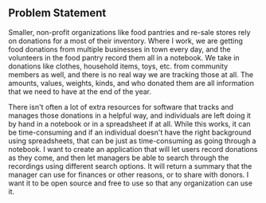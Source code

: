 ## Problem Statement

Smaller, non-profit organizations like food pantries and re-sale stores rely on donations
for a most of their inventory. Where I work, we are getting food donations from multiple
businesses in town every day, and the volunteers in the food pantry record them all in a
notebook. We take in donations like clothes, household items, toys, etc. from community
members as well, and there is no real way we are tracking those at all. The amounts,
values, weights, kinds, and who donated them are all information that we need to have at
the end of the year.

There isn't often a lot of extra resources for software that tracks and manages those
donations in a helpful way, and individuals are left doing it by hand in a notebook or in
a spreadsheet if at all. While this works, it can be time-consuming and if an individual
doesn't have the right background using spreadsheets, that can be just as time-consuming
as going through a notebook. I want to create an application that will let users record
donations as they come, and then let managers be able to search through the recordings
using different search options. It will return a summary that the manager can use for
finances or other reasons, or to share with donors. I want it to be open source and
free to use so that any organization can use it.
